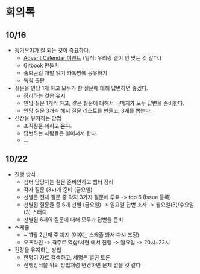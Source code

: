 # 회의록

## 10/16

* 동기부여가 잘 되는 것이 중요하다.
  * [Advent Calendar 이벤트](https://wiki.linecorp.com/display/devrel/2019+LINE+Engineering+Blog+Advent+Calendar) \(일식: 우리랑 결이 안 맞는 것 같다.\)
  * Gitbook 만들기
  * 출퇴근길 개발 읽기 카톡방에 공유하기
  * 독립 출판
* 질문을 인당 1개 하고 모두가 한 질문에 대해 답변하면 좋겠다.
  * 정리하는 것은 유지
  * 인당 질문 1개씩 하고, 같은 질문에 대해서 나머지가 모두 답변을 준비한다.
  * 인당 질문 3개씩 해서 질문 리스트를 만들고, 3개를 뽑는다.
* 긴장을 유지하는 방법
  * ~~조직장을 데리고 온다.~~
  * 답변하는 사람들은 일어서서 한다.
  * ...

## 10/22

* 진행 방식
  * 챕터 담당자는 질문 준비안하고 챕터 정리
  * 각자 질문 \(3+\)개 준비 \(금요일\)
  * 선별은 전체 질문 중 각자 3가지 질문에 투표 -&gt; top 6 \(Issue 등록\)
  * 선별된 질문들 중 6개 선별 \(금요일\) -&gt; 일요일 답변 조사 -&gt; 월요일\(3\)/수요일\(3\) 스터디
  * 선별된 6개의 질문에 대해 모두가 답변을 준비
* 스케쥴
  * ~ 11월 2번째 주 까지 \(이후는 스케줄 봐서 다시 조정\)
  * 오프라인 -&gt; 격주로 역삼/서현 에서 진행 -&gt; 월요일 -&gt; 20시~22시
* 긴장을 유지하는 방법
  * 한명이 자료 검색하고, 세명은 열띤 토론
  * 진행방식을 위의 방법처럼 변경하면 문제 없을 것 같다

